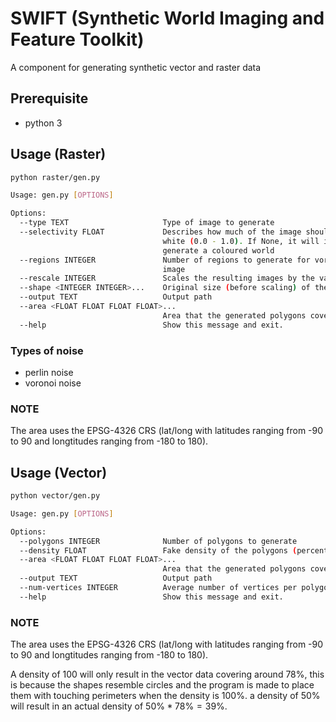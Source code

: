 # SWIFT (Synthetic World Imaging and Feature Toolkit)

A component for generating synthetic vector and raster data

## Prerequisite

- python 3

## Usage (Raster)

```bash
python raster/gen.py
```

```bash
Usage: gen.py [OPTIONS]

Options:
  --type TEXT                     Type of image to generate
  --selectivity FLOAT             Describes how much of the image should be
                                  white (0.0 - 1.0). If None, it will instead
                                  generate a coloured world
  --regions INTEGER               Number of regions to generate for voronoi
                                  image
  --rescale INTEGER               Scales the resulting images by the value
  --shape <INTEGER INTEGER>...    Original size (before scaling) of the image
  --output TEXT                   Output path
  --area <FLOAT FLOAT FLOAT FLOAT>...
                                  Area that the generated polygons cover.
  --help                          Show this message and exit.
```

### Types of noise

- perlin noise
- voronoi noise

### NOTE

The area uses the EPSG-4326 CRS (lat/long with latitudes ranging from -90 to 90 and longtitudes ranging from -180 to 180).

## Usage (Vector)

```bash
python vector/gen.py
```

```bash
Usage: gen.py [OPTIONS]

Options:
  --polygons INTEGER              Number of polygons to generate
  --density FLOAT                 Fake density of the polygons (percent) :)
  --area <FLOAT FLOAT FLOAT FLOAT>...
                                  Area that the generated polygons cover.
  --output TEXT                   Output path
  --num-vertices INTEGER          Average number of vertices per polygon
  --help                          Show this message and exit.
```

### NOTE

The area uses the EPSG-4326 CRS (lat/long with latitudes ranging from -90 to 90 and longtitudes ranging from -180 to 180).

A density of 100 will only result in the vector data covering around 78%, this is because the shapes resemble circles and the program is made to place them with touching perimeters when the density is 100%. a density of 50% will result in an actual density of $50\% * 78\%=39\%$.
